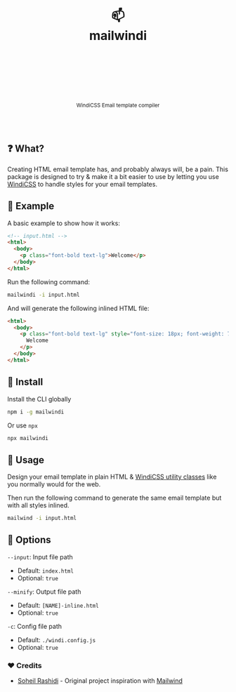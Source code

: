 <div align="center">
  <h1>
    <br/>
    <br/>
    📫
    <br />
    mailwindi
    <br />
    <br />
    <br />
    <br />
  </h1>
  <sup>
    <br />
    WindiCSS Email template compiler</em>
    <br />
    <br />
  </sup>
  <br />
  <br />
</div>

## ❓ What?

Creating HTML email template has, and probably always will, be a pain.
This package is designed to try & make it a bit easier to use by letting you use [WindiCSS](https://windicss.org/) to handle styles for your email templates.

## 👶 Example

A basic example to show how it works:

```html
<!-- input.html -->
<html>
  <body>
    <p class="font-bold text-lg">Welcome</p>
  </body>
</html>
```

Run the following command:

```zsh
mailwindi -i input.html
```

And will generate the following inlined HTML file:

```html
<html>
  <body>
    <p class="font-bold text-lg" style="font-size: 18px; font-weight: 700;">
      Welcome
    </p>
  </body>
</html>
```

## 🚀 Install

Install the CLI globally

```zsh
npm i -g mailwindi
```

Or use `npx`

```zsh
npx mailwindi
```

## 🦄 Usage

Design your email template in plain HTML & [WindiCSS utility classes](https://windicss.org/) like you normally would for the web.

Then run the following command to generate the same email template but with all styles inlined.

```zsh
mailwind -i input.html
```

## 🔧 Options

`--input`: Input file path

- Default: `index.html`
- Optional: `true`

`--minify`: Output file path

- Default: `[NAME]-inline.html`
- Optional: `true`

`-c`: Config file path

- Default: `./windi.config.js`
- Optional: `true`

### ❤️ Credits

- [Soheil Rashidi](https://github.com/soheilpro) - Original project inspiration with [Mailwind](https://github.com/soheilpro/mailwind)
